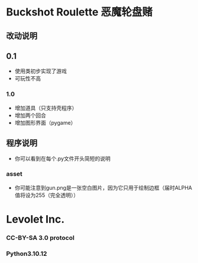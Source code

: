 # Buckshot Roulette 恶魔轮盘赌
## 改动说明
## 0.1
- 使用类初步实现了游戏
- 可玩性不高
### 1.0
- 增加道具（只支持壳程序）
- 增加两个回合
- 增加图形界面（pygame）
## 程序说明
- 你可以看到在每个.py文件开头简短的说明
### asset
- 你可能注意到gun.png是一张空白图片，因为它只用于绘制边框（届时ALPHA值将设为255（完全透明））

# Levolet Inc.
### CC-BY-SA 3.0 protocol
### Python3.10.12